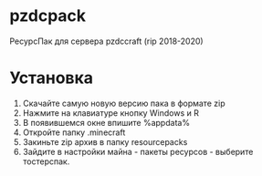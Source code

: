 # pzdcpack
РесурсПак для сервера pzdccraft (rip 2018-2020)

# Установка
1. Скачайте самую новую версию пака в формате zip
2. Нажмите на клавиатуре кнопку Windows и R
3. В появившемся окне впишите %appdata%
4. Откройте папку .minecraft
5. Закиньте zip архив в папку resourcepacks
6. Зайдите в настройки майна - пакеты ресурсов - выберите тостерспак.
